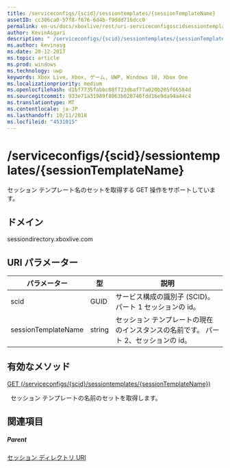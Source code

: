 ```yaml
---
title: /serviceconfigs/{scid}/sessiontemplates/{sessionTemplateName}
assetID: cc306ca0-57f8-f676-6d4b-f9ddd716dcc0
permalink: en-us/docs/xboxlive/rest/uri-serviceconfigsscidsessiontemplatessessiontemplatename.html
author: KevinAsgari
description: " /serviceconfigs/{scid}/sessiontemplates/{sessionTemplateName}"
ms.author: kevinasg
ms.date: 20-12-2017
ms.topic: article
ms.prod: windows
ms.technology: uwp
keywords: Xbox Live, Xbox, ゲーム, UWP, Windows 10, Xbox One
ms.localizationpriority: medium
ms.openlocfilehash: d1bf7735fabbc08f723dbaf77a020b205f66584d
ms.sourcegitcommit: 933e71a31989f8063b020746fdd16e9da94a44c4
ms.translationtype: MT
ms.contentlocale: ja-JP
ms.lasthandoff: 10/11/2018
ms.locfileid: "4531015"
---
```

# <a name="serviceconfigsscidsessiontemplatessessiontemplatename"></a>/serviceconfigs/{scid}/sessiontemplates/{sessionTemplateName}
セッション テンプレート名のセットを取得する GET 操作をサポートしています。 
<a id="ID4EO"></a>

 
## <a name="domain"></a>ドメイン
sessiondirectory.xboxlive.com  
<a id="ID4ET"></a>

 
## <a name="uri-parameters"></a>URI パラメーター
 
| パラメーター| 型| 説明| 
| --- | --- | --- | 
| scid| GUID| サービス構成の識別子 (SCID)。 パート 1 セッションの id。| 
| sessionTemplateName| string| セッション テンプレートの現在のインスタンスの名前です。 パート 2、セッションの id。 | 
  
<a id="ID4EYB"></a>

 
## <a name="valid-methods"></a>有効なメソッド

[GET (/serviceconfigs/{scid}/sessiontemplates/{sessionTemplateName})](uri-serviceconfigsscidsessiontemplatessessiontemplatenameget.md)

&nbsp;&nbsp;セッション テンプレートの名前のセットを取得します。
 
<a id="ID4ECC"></a>

 
## <a name="see-also"></a>関連項目
 
<a id="ID4EEC"></a>

 
##### <a name="parent"></a>Parent 

[セッション ディレクトリ URI](atoc-reference-sessiondirectory.md)

   